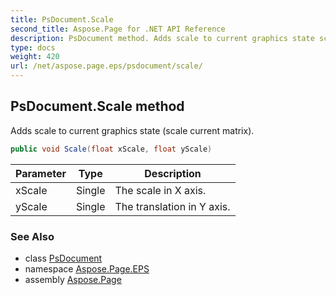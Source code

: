```yaml
---
title: PsDocument.Scale
second_title: Aspose.Page for .NET API Reference
description: PsDocument method. Adds scale to current graphics state scale current matrix
type: docs
weight: 420
url: /net/aspose.page.eps/psdocument/scale/
---
```

## PsDocument.Scale method

Adds scale to current graphics state (scale current matrix).

```csharp
public void Scale(float xScale, float yScale)
```

| Parameter | Type | Description |
| --- | --- | --- |
| xScale | Single | The scale in X axis. |
| yScale | Single | The translation in Y axis. |

### See Also

* class [PsDocument](../)
* namespace [Aspose.Page.EPS](../../psdocument/)
* assembly [Aspose.Page](../../../)


